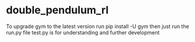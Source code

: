 # double_pendulum_rl
To upgrade gym to the latest version
run pip install -U gym 
then just run the run.py file
test.py is for understanding and further development
